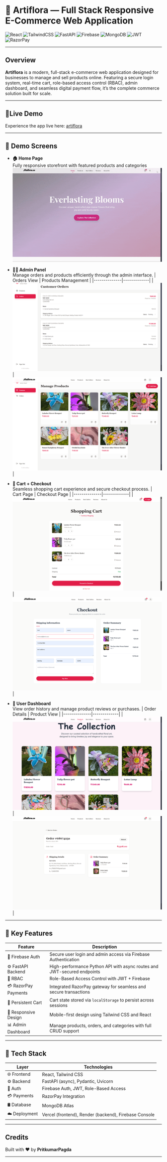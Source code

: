 
# 🌸 Artiflora — Full Stack Responsive E-Commerce Web Application

![React](https://img.shields.io/badge/React-20232A?style=for-the-badge&logo=react&logoColor=61DAFB) ![TailwindCSS](https://img.shields.io/badge/TailwindCSS-0f172a?style=for-the-badge&logo=tailwind-css&logoColor=38bdf8) ![FastAPI](https://img.shields.io/badge/FastAPI-005571?style=for-the-badge&logo=fastapi&logoColor=white)   ![Firebase](https://img.shields.io/badge/Firebase_Auth-FFCA28?style=for-the-badge&logo=firebase&logoColor=black) ![MongoDB](https://img.shields.io/badge/MongoDB-4EA94B?style=for-the-badge&logo=mongodb&logoColor=white) ![JWT](https://img.shields.io/badge/JWT-black?style=for-the-badge&logo=JSON%20web%20tokens&logoColor=white) ![RazorPay](https://img.shields.io/badge/RazorPay-02042B?style=for-the-badge&logo=RazorPay&logoColor=white)

---

## Overview

**Artiflora** is a modern, full-stack e-commerce web application designed for businesses to manage and sell products online. Featuring a secure login system, real-time cart, role-based access control (RBAC), admin dashboard, and seamless digital payment flow, it’s the complete commerce solution built for scale.

---

## 🌟Live Demo

Experience the app live here: [artiflora](https://artiflora-one.vercel.app)

---

## 📸 Demo Screens

- **🏠 Home Page**  
  Fully responsive storefront with featured products and categories  
  ![Home](assets/LandingPage.gif)
  
- **🧑‍💼 Admin Panel**  
  Manage orders and products efficiently through the admin interface. 
  | Orders View | 	Products Management |
  |--------------|-------------|
  | ![AdminOrder](assets/AdminOrders.png) | ![AdminProduct](assets/AdminProduct.png)|  
  
- **🛒 Cart + Checkout**  
  Seamless shopping cart experience and secure checkout process.
  | Cart Page | Checkout Page |
  |--------------|-------------|
  | ![Cart](assets/CartPage.png) | ![Checkout](assets/CheckoutPage.png)|  
    

- **👤 User Dashboard**  
  View order history and manage product reviews or purchases.
  | Order Details | Product View |
  |--------------|-------------|
  | ![Order](assets/ProductPage.png) | ![Product](assets/OrderDetails.png)|  
  
---

## 🧠 Key Features

| Feature                 | Description                                                                 |
|-------------------------|-----------------------------------------------------------------------------|
| 🔐 Firebase Auth        | Secure user login and admin access via Firebase Authentication               |
| ⚙️ FastAPI Backend       | High-performance Python API with async routes and JWT-secured endpoints      |
| 🔐 RBAC                 | Role-Based Access Control with JWT + Firebase                               |
| 💳 RazorPay Payments       | Integrated RazorPay gateway for seamless and secure transactions           |
| 🛒 Persistent Cart      | Cart state stored via `localStorage` to persist across sessions              |
| 📱 Responsive Design    | Mobile-first design using Tailwind CSS and React                            |
| 📊 Admin Dashboard      | Manage products, orders, and categories with full CRUD support               |

---


## 🧾 Tech Stack

| Layer          | Technologies                                                           |
|----------------|------------------------------------------------------------------------|
| 🌐 Frontend    | React, Tailwind CSS                                      |
| ⚙️ Backend     | FastAPI (async), Pydantic, Uvicorn                                     |
| 🔐 Auth        | Firebase Auth, JWT, Role-Based Access                                  |
| 💳 Payments    | RazorPay Integration                                                      |
| 🛢️ Database    | MongoDB Atlas                                                          |
| ☁️ Deployment  | Vercel (frontend), Render (backend), Firebase Console          |
---
## Credits

Built with ❤️ by **PritkumarPagda**

---
